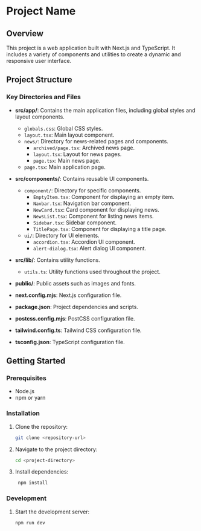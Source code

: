 # Project Name

## Overview

This project is a web application built with Next.js and TypeScript. It includes a variety of components and utilities to create a dynamic and responsive user interface.

## Project Structure

### Key Directories and Files

- **src/app/**: Contains the main application files, including global styles and layout components.

  - `globals.css`: Global CSS styles.
  - `layout.tsx`: Main layout component.
  - `news/`: Directory for news-related pages and components.
    - `archived/page.tsx`: Archived news page.
    - `layout.tsx`: Layout for news pages.
    - `page.tsx`: Main news page.
  - `page.tsx`: Main application page.

- **src/components/**: Contains reusable UI components.

  - `component/`: Directory for specific components.
    - `EmptyItem.tsx`: Component for displaying an empty item.
    - `Navbar.tsx`: Navigation bar component.
    - `NewCard.tsx`: Card component for displaying news.
    - `NewsList.tsx`: Component for listing news items.
    - `Sidebar.tsx`: Sidebar component.
    - `TitlePage.tsx`: Component for displaying a title page.
  - `ui/`: Directory for UI elements.
    - `accordion.tsx`: Accordion UI component.
    - `alert-dialog.tsx`: Alert dialog UI component.

- **src/lib/**: Contains utility functions.

  - `utils.ts`: Utility functions used throughout the project.

- **public/**: Public assets such as images and fonts.

- **next.config.mjs**: Next.js configuration file.

- **package.json**: Project dependencies and scripts.

- **postcss.config.mjs**: PostCSS configuration file.

- **tailwind.config.ts**: Tailwind CSS configuration file.

- **tsconfig.json**: TypeScript configuration file.

## Getting Started

### Prerequisites

- Node.js
- npm or yarn

### Installation

1. Clone the repository:

   ```sh
   git clone <repository-url>
   ```

2. Navigate to the project directory:

   ```sh
   cd <project-directory>
   ```

3. Install dependencies:

   ```sh
    npm install
   ```

### Development

1. Start the development server:

   ```sh
   npm run dev
   ```
